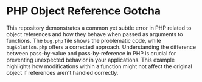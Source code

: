 # PHP Object Reference Gotcha

This repository demonstrates a common yet subtle error in PHP related to object references and how they behave when passed as arguments to functions.  The `bug.php` file shows the problematic code, while `bugSolution.php` offers a corrected approach.  Understanding the difference between pass-by-value and pass-by-reference in PHP is crucial for preventing unexpected behavior in your applications. This example highlights how modifications within a function might not affect the original object if references aren't handled correctly.